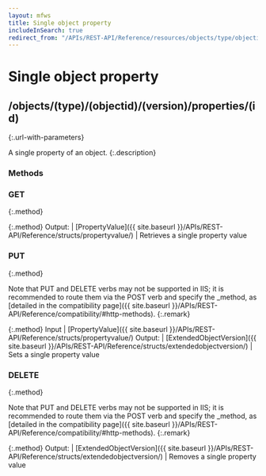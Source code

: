 ```yaml
---
layout: mfws
title: Single object property
includeInSearch: true
redirect_from: "/APIs/REST-API/Reference/resources/objects/type/objectid/version/properties/id.html"
---
```


# Single object property

## /objects/(type)/(objectid)/(version)/properties/(id)
{:.url-with-parameters}

A single property of an object. 
{:.description}

### Methods

### GET
{:.method}

{:.method}
Output: | [PropertyValue]({{ site.baseurl }}/APIs/REST-API/Reference/structs/propertyvalue/)
| Retrieves a single property value  

### PUT
{:.method}

Note that PUT and DELETE verbs may not be supported in IIS; it is recommended to route them via the POST verb and specify the _method, as [detailed in the compatibility page]({{ site.baseurl }}/APIs/REST-API/Reference/compatibility/#http-methods).
{:.remark}

{:.method}
Input | [PropertyValue]({{ site.baseurl }}/APIs/REST-API/Reference/structs/propertyvalue/)
Output: | [ExtendedObjectVersion]({{ site.baseurl }}/APIs/REST-API/Reference/structs/extendedobjectversion/)
| Sets a single property value

### DELETE
{:.method}

Note that PUT and DELETE verbs may not be supported in IIS; it is recommended to route them via the POST verb and specify the _method, as [detailed in the compatibility page]({{ site.baseurl }}/APIs/REST-API/Reference/compatibility/#http-methods).
{:.remark}

{:.method}
Output: | [ExtendedObjectVersion]({{ site.baseurl }}/APIs/REST-API/Reference/structs/extendedobjectversion/)
| Removes a single property value
